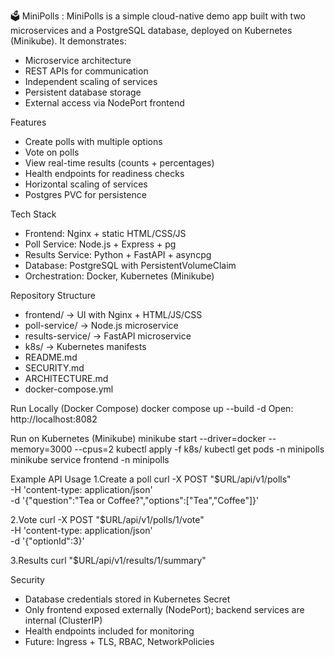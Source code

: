 🗳️ MiniPolls :
MiniPolls is a simple cloud-native demo app built with two microservices and a PostgreSQL database, deployed on Kubernetes (Minikube).
It demonstrates:
* Microservice architecture
* REST APIs for communication
* Independent scaling of services
* Persistent database storage
* External access via NodePort frontend

Features
* Create polls with multiple options
* Vote on polls
* View real-time results (counts + percentages)
* Health endpoints for readiness checks
* Horizontal scaling of services
* Postgres PVC for persistence

Tech Stack
* Frontend: Nginx + static HTML/CSS/JS
* Poll Service: Node.js + Express + pg
* Results Service: Python + FastAPI + asyncpg
* Database: PostgreSQL with PersistentVolumeClaim
* Orchestration: Docker, Kubernetes (Minikube)

Repository Structure
* frontend/ → UI with Nginx + HTML/JS/CSS
* poll-service/ → Node.js microservice
* results-service/ → FastAPI microservice
* k8s/ → Kubernetes manifests
* README.md
* SECURITY.md
* ARCHITECTURE.md
* docker-compose.yml

Run Locally (Docker Compose)
docker compose up --build -d
Open: http://localhost:8082

Run on Kubernetes (Minikube)
minikube start --driver=docker --memory=3000 --cpus=2
kubectl apply -f k8s/
kubectl get pods -n minipolls
minikube service frontend -n minipolls

Example API Usage
1.Create a poll
curl -X POST "$URL/api/v1/polls" \
  -H 'content-type: application/json' \
  -d '{"question":"Tea or Coffee?","options":["Tea","Coffee"]}'

2.Vote
curl -X POST "$URL/api/v1/polls/1/vote" \
  -H 'content-type: application/json' \
  -d '{"optionId":3}'

3.Results
curl "$URL/api/v1/results/1/summary"

Security
* Database credentials stored in Kubernetes Secret
* Only frontend exposed externally (NodePort); backend services are internal (ClusterIP)
* Health endpoints included for monitoring
* Future: Ingress + TLS, RBAC, NetworkPolicies
